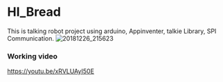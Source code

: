 # HI_Bread
This is talking robot project using arduino, Appinventer, talkie Library, SPI Communication.
![20181226_215623](https://user-images.githubusercontent.com/72431775/184181796-0812dc98-7059-4df6-99d9-4c94bb4561da.jpg)

### Working video
https://youtu.be/xRVLUAyI50E
